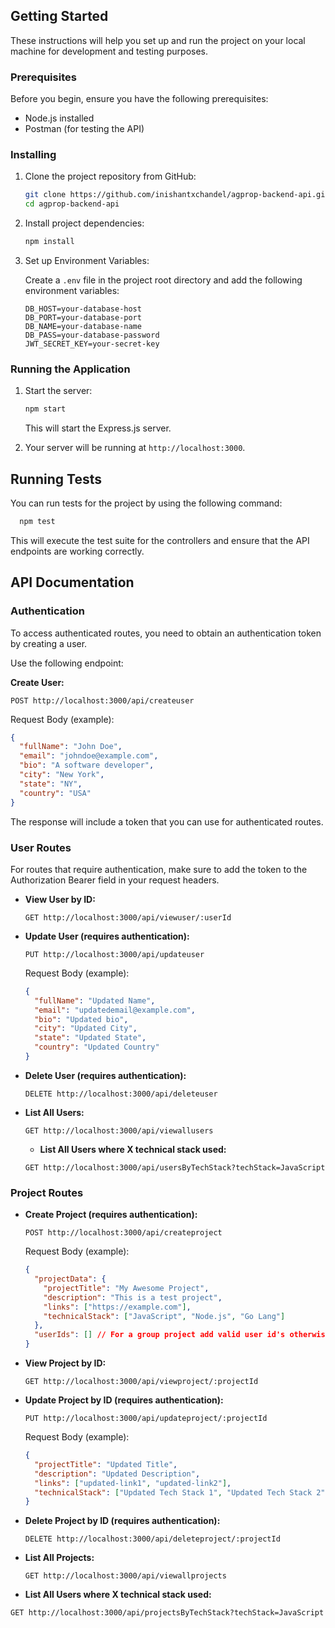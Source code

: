
## Getting Started

These instructions will help you set up and run the project on your local machine for development and testing purposes.

### Prerequisites

Before you begin, ensure you have the following prerequisites:

- Node.js installed
- Postman (for testing the API)

### Installing

1. Clone the project repository from GitHub:

   ```bash
   git clone https://github.com/inishantxchandel/agprop-backend-api.git
   cd agprop-backend-api
   ```

2. Install project dependencies:

   ```bash
   npm install
   ```

3. Set up Environment Variables:

   Create a `.env` file in the project root directory and add the following environment variables:

   ```
   DB_HOST=your-database-host
   DB_PORT=your-database-port
   DB_NAME=your-database-name
   DB_PASS=your-database-password
   JWT_SECRET_KEY=your-secret-key
   ```

### Running the Application

1. Start the server:

   ```bash
   npm start
   ```

   This will start the Express.js server.

2. Your server will be running at `http://localhost:3000`.

## Running Tests

You can run tests for the project by using the following command:

```bash
  npm test
```

This will execute the test suite for the controllers and ensure that the API endpoints are working correctly.

## API Documentation

### Authentication

To access authenticated routes, you need to obtain an authentication token by creating a user.

Use the following endpoint:

**Create User:**

```http
POST http://localhost:3000/api/createuser
```

Request Body (example):

```json
{
  "fullName": "John Doe",
  "email": "johndoe@example.com",
  "bio": "A software developer",
  "city": "New York",
  "state": "NY",
  "country": "USA"
}
```

The response will include a token that you can use for authenticated routes.

### User Routes

For routes that require authentication, make sure to add the token to the Authorization Bearer field in your request headers.

- **View User by ID:**

  ```http
  GET http://localhost:3000/api/viewuser/:userId
  ```

- **Update User (requires authentication):**

  ```http
  PUT http://localhost:3000/api/updateuser
  ```

  Request Body (example):

  ```json
  {
    "fullName": "Updated Name",
    "email": "updatedemail@example.com",
    "bio": "Updated bio",
    "city": "Updated City",
    "state": "Updated State",
    "country": "Updated Country"
  }
  ```

- **Delete User (requires authentication):**

  ```http
  DELETE http://localhost:3000/api/deleteuser
  ```

- **List All Users:**

  ```http
  GET http://localhost:3000/api/viewallusers
  ```

  - **List All Users where X technical stack used:**

  ```http
  GET http://localhost:3000/api/usersByTechStack?techStack=JavaScript
  ```

### Project Routes

- **Create Project (requires authentication):**

  ```http
  POST http://localhost:3000/api/createproject
  ```

  Request Body (example):

  ```json
  {
    "projectData": {
      "projectTitle": "My Awesome Project",
      "description": "This is a test project",
      "links": ["https://example.com"],
      "technicalStack": ["JavaScript", "Node.js", "Go Lang"]
    },
    "userIds": [] // For a group project add valid user id's otherwise leave it blank
  }
  ```

- **View Project by ID:**

  ```http
  GET http://localhost:3000/api/viewproject/:projectId
  ```

- **Update Project by ID (requires authentication):**

  ```http
  PUT http://localhost:3000/api/updateproject/:projectId
  ```

  Request Body (example):

  ```json
  {
    "projectTitle": "Updated Title",
    "description": "Updated Description",
    "links": ["updated-link1", "updated-link2"],
    "technicalStack": ["Updated Tech Stack 1", "Updated Tech Stack 2"]
  }
  ```

- **Delete Project by ID (requires authentication):**

  ```http
  DELETE http://localhost:3000/api/deleteproject/:projectId
  ```

- **List All Projects:**

  ```http
  GET http://localhost:3000/api/viewallprojects
  ```

- **List All Users where X technical stack used:**

```http
GET http://localhost:3000/api/projectsByTechStack?techStack=JavaScript
```
